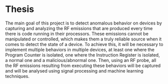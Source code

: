 # Thesis

The main goal of this project is to detect anomalous behavior on devices by capturing and analyzing the RF emissions that are produced every time there is code running in their processors. These emissions cannot be manipulated or controlled, which makes them a truly reliable source when it comes to detect the state of a device. To achieve this, it will be necessary to implement multiple behaviors in multiple devices, at least one where the Program Counter is isolated, one where the Instruction Register is isolated, a normal one and a malicious/abnormal one. Then, using an RF probe, all the RF emissions resulting from executing these behaviors will be captured and will be analysed using signal processing and machine learning techniques.
